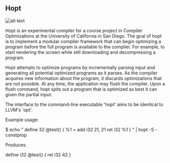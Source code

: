 Hopt
----

![alt text](https://travis-ci.org/garious/hopt.png "Build Status")

Hopt is an experimental compiler for a course project in Compiler Optimizations at the 
University of California in San Diego.  The goal of hopt is to implement a modular compiler 
framework that can begin optimizing a program before the full program is available 
to the compiler.  For example, to start rendering the screen while still downloading 
and decompressing a program.

Hopt attempts to optimize programs by incrementally parsing input and generating all
potential optimized programs as it parses.  As the compiler acquires new information
about the program, it discards optimizations that are not possible.  At any time,
the application may flush the compiler.  Upon a flush command, hopt spits out
a program that is optimized as best it can given the partial input.

The interface to the command-line executable 'hopt' aims to be identical to LLVM's 'opt'.

Example usage:

 $ echo "
   define 32 @test() {
      %1 = add i32 21, 21
      ret i32 %1
   }
   " | hopt -S -constprop

Produces:

   define i32 @test() {
     ret i32 42
   }

